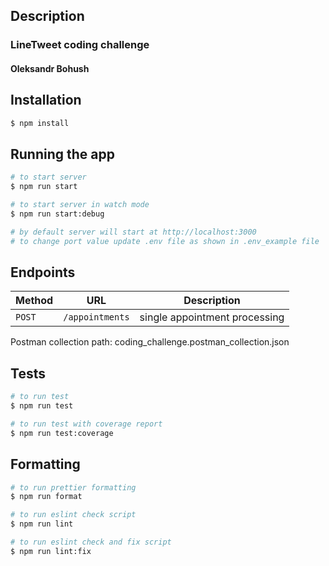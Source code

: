 ## Description

### LineTweet coding challenge

#### Oleksandr Bohush

## Installation

```bash
$ npm install
```

## Running the app

```bash
# to start server
$ npm run start

# to start server in watch mode
$ npm run start:debug

# by default server will start at http://localhost:3000
# to change port value update .env file as shown in .env_example file
```

## Endpoints

| Method | URL             | Description                   |
| ------ | --------------- | ----------------------------- |
| `POST` | `/appointments` | single appointment processing |

Postman collection path: coding_challenge.postman_collection.json

## Tests

```bash
# to run test
$ npm run test

# to run test with coverage report
$ npm run test:coverage
```

## Formatting

```bash
# to run prettier formatting
$ npm run format

# to run eslint check script
$ npm run lint

# to run eslint check and fix script
$ npm run lint:fix
```
